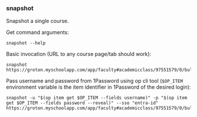 ### snapshot

Snapshot a single course.

Get command arguments:

```
snapshot --help
```

Basic invocation (URL to any course page/tab should work):

```
snapshot https://groton.myschoolapp.com/app/faculty#academicclass/97551579/0/bulletinboard
```

Pass username and password from 1Password using op cli tool (`$OP_ITEM` environment variable is the item identifier in 1Password of the desired login):

```
snapshot -u "$(op item get $OP_ITEM --fields username)" -p "$(op item get $OP_ITEM --fields password --reveal)" --sso "entra-id" https://groton.myschoolapp.com/app/faculty#academicclass/97551579/0/bulletinboard
```
